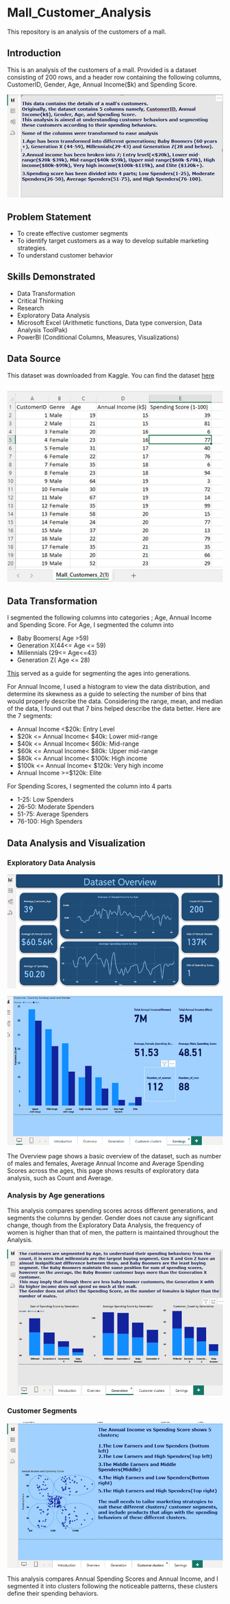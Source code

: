 # Mall_Customer_Analysis
This repository is an analysis of the customers of a mall.

## Introduction ##
This is an analysis of the customers of a mall. 
Provided is a dataset consisting of 200 rows, 
and a header row containing the following columns, CustomerID, Gender,
Age, Annual Income($k) and Spending Score.


![Data Description](Data_Description.png)


## Problem Statement ##
-	To create effective customer segments
-	To identify target customers as a way to develop suitable marketing strategies.
-	To understand customer behavior


## Skills Demonstrated ##
-	Data Transformation
-	Critical Thinking
-	Research
-	Exploratory Data Analysis
-	Microsoft Excel (Arithmetic functions, Data type conversion, Data Analysis ToolPak)
-	PowerBI (Conditional Columns, Measures, Visualizations)


## Data Source ##
This dataset was downloaded from Kaggle. You can find the dataset [here](https://www.kaggle.com/datasets/sonalisingh1411/mallcustomersdataset)

![Original Dataset](Original_Mall.png)


## Data Transformation ##
I segmented the following columns into categories ; Age, Annual Income and Spending Score.
For Age, I segmented the column into 
- Baby Boomers( Age >59)
- Generation X(44<= Age <= 59)
- Millennials (29<= Age<=43)
- Generation Z( Age <= 28)

[This](https://www.britannica.com/topic/Experience-the-American-Generations-Which-Generation-Are-You-2226598) served as a guide for segmenting the ages into generations.

For Annual Income, I used a histogram to view the data distribution, and determine its skewness as a guide to selecting the number of bins that would properly describe the data. Considering the range, mean, and median of the data, I found out that 7 bins helped describe the data better. Here are the 7 segments:
-	Annual Income <$20k: 		Entry Level
-	$20k <= Annual Income< $40k:	 Lower mid-range
-	$40k <= Annual Income< $60k:	 Mid-range
-	$60k <= Annual Income< $80k: 	Upper mid-range
-	$80k <= Annual Income< $100k: 	High income
-	$100k <= Annual Income< $120k: 	Very high income
-	Annual Income >=$120k:		Elite

For Spending Scores, I segmented the column into 4 parts
-	1-25:		Low Spenders
-	26-50:		Moderate Spenders
-	51-75:		Average Spenders
-	76-100: 	High Spenders


## Data Analysis and Visualization ##
### Exploratory Data Analysis ###

![Overview report](Overview.png)



![Overview of earnings](Earnings.png)


The Overview page shows a basic overview of the dataset, such as number of males and females, Average Annual Income and Average Spending Scores across the ages, this page shows results of exploratory data analysis, such as Count and Average.




### Analysis by Age generations ###
This analysis compares spending scores across different generations, and segments the columns by gender. Gender does not cause any significant change, though from the Exploratory Data Analysis, the frequency of women is higher than that of men, the pattern is maintained throughout the Analysis.

![Analysis by Age generations](Spending_Score.png)


### Customer Segments ###

![Customer Segments](Customer_Segments.png)

This analysis compares Annual Spending Scores and Annual Income, and I segmented it into clusters following the noticeable patterns, these clusters define their spending behaviors.
